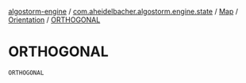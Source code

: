 [algostorm-engine](../../../index.md) / [com.aheidelbacher.algostorm.engine.state](../../index.md) / [Map](../index.md) / [Orientation](index.md) / [ORTHOGONAL](.)

# ORTHOGONAL

`ORTHOGONAL`